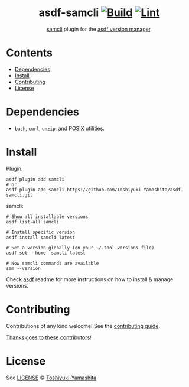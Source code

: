 <div align="center">

# asdf-samcli [![Build](https://github.com/Toshiyuki-Yamashita/asdf-samcli/actions/workflows/build.yml/badge.svg)](https://github.com/Toshiyuki-Yamashita/asdf-samcli/actions/workflows/build.yml) [![Lint](https://github.com/Toshiyuki-Yamashita/asdf-samcli/actions/workflows/lint.yml/badge.svg)](https://github.com/Toshiyuki-Yamashita/asdf-samcli/actions/workflows/lint.yml)

[samcli](https://docs.aws.amazon.com/serverless-application-model/latest/developerguide/what-is-sam.html) plugin for the [asdf version manager](https://asdf-vm.com).

</div>

# Contents

- [Dependencies](#dependencies)
- [Install](#install)
- [Contributing](#contributing)
- [License](#license)

# Dependencies

- `bash`, `curl`, `unzip`, and [POSIX utilities](https://pubs.opengroup.org/onlinepubs/9699919799/idx/utilities.html).

# Install

Plugin:

```shell
asdf plugin add samcli
# or
asdf plugin add samcli https://github.com/Toshiyuki-Yamashita/asdf-samcli.git
```

samcli:

```shell
# Show all installable versions
asdf list-all samcli

# Install specific version
asdf install samcli latest

# Set a version globally (on your ~/.tool-versions file)
asdf set --home  samcli latest

# Now samcli commands are available
sam --version
```

Check [asdf](https://github.com/asdf-vm/asdf) readme for more instructions on how to
install & manage versions.

# Contributing

Contributions of any kind welcome! See the [contributing guide](contributing.md).

[Thanks goes to these contributors](https://github.com/Toshiyuki-Yamashita/asdf-samcli/graphs/contributors)!

# License

See [LICENSE](LICENSE) © [Toshiyuki-Yamashita](https://github.com/Toshiyuki-Yamashita/)
